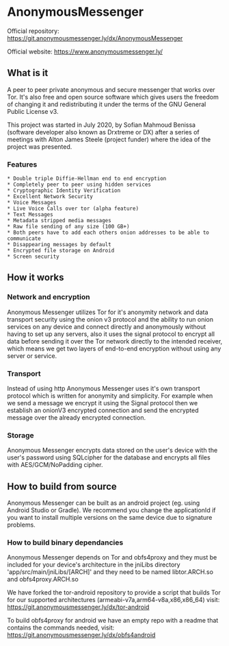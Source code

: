# AnonymousMessenger
Official repository:    https://git.anonymousmessenger.ly/dx/AnonymousMessenger

Official website:       https://www.anonymousmessenger.ly/

## What is it
A peer to peer private anonymous and secure messenger that works over Tor. It's also free and open source software which gives users the freedom of changing it and redistributing it under the terms of the GNU General Public License v3.

This project was started in July 2020, by Sofian Mahmoud Benissa (software developer also known as Drxtreme or DX) after a series of meetings with Alton James Steele (project funder) where the idea of the project was presented.

### Features
    * Double triple Diffie-Hellman end to end encryption
    * Completely peer to peer using hidden services
    * Cryptographic Identity Verification
    * Excellent Network Security
    * Voice Messages
    * Live Voice Calls over tor (alpha feature)
    * Text Messages
    * Metadata stripped media messages
    * Raw file sending of any size (100 GB+)
    * Both peers have to add each others onion addresses to be able to communicate
    * Disappearing messages by default
    * Encrypted file storage on Android
    * Screen security

## How it works

### Network and encryption
Anonymous Messenger utilizes Tor for it's anonymity network and data transport security using the onion v3 protocol and the ability to run onion services on any device and connect directly and anonymously without having to set up any servers, also it uses the signal protocol to encrypt all data before sending it over the Tor network directly to the intended receiver, which means we get two layers of end-to-end encryption without using any server or service.

### Transport
Instead of using http Anonymous Messenger uses it's own transport protocol which is written for anonymity and simplicity.
For example when we send a message we encrypt it using the Signal protocol then we establish an onionV3 encrypted connection and send the encrypted message over the already encrypted connection.

### Storage
Anonymous Messenger encrypts data stored on the user's device with the user's password using SQLcipher for the database and encrypts all files with AES/GCM/NoPadding cipher.



## How to build from source
Anonymous Messenger can be built as an android project (eg. using Android Studio or Gradle).
We recommend you change the applicationId if you want to install multiple versions on the same device due to signature problems.

### How to build binary dependancies
Anonymous Messenger depends on Tor and obfs4proxy and they must be included for your device's architecture in the jniLibs directory 'app/src/main/jniLibs/[ARCH]' and they need to be named libtor.ARCH.so and obfs4proxy.ARCH.so

We have forked the tor-android repository to provide a script that builds Tor for our supported architectures (armeabi-v7a,arm64-v8a,x86,x86_64) visit: https://git.anonymousmessenger.ly/dx/tor-android

To build obfs4proxy for android we have an empty repo with a readme that contains the commands needed, visit: https://git.anonymousmessenger.ly/dx/obfs4android
